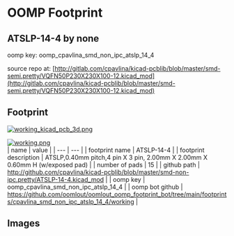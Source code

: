 # OOMP Footprint  
## ATSLP-14-4  by none  
  
oomp key: oomp_cpavlina_smd_non_ipc_atslp_14_4  
  
source repo at: [http://gitlab.com/cpavlina/kicad-pcblib/blob/master/smd-semi.pretty/VQFN50P230X230X100-12.kicad_mod](http://gitlab.com/cpavlina/kicad-pcblib/blob/master/smd-semi.pretty/VQFN50P230X230X100-12.kicad_mod)  
## Footprint  
  
[![working_kicad_pcb_3d.png](working_kicad_pcb_3d_600.png)](working_kicad_pcb_3d.png)  
  
[![working.png](working_600.png)](working.png)  
| name | value | 
| --- | --- | 
| footprint name | ATSLP-14-4 | 
| footprint description | ATSLP,0.40mm pitch,4 pin X 3 pin, 2.00mm X 2.00mm X 0.60mm H (w/exposed pad) | 
| number of pads | 15 | 
| github path | http://github.com/cpavlina/kicad-pcblib/blob/master/smd-non-ipc.pretty/ATSLP-14-4.kicad_mod | 
| oomp key | oomp_cpavlina_smd_non_ipc_atslp_14_4 | 
| oomp bot github | https://github.com/oomlout/oomlout_oomp_footprint_bot/tree/main/footprints/cpavlina_smd_non_ipc_atslp_14_4/working | 
## Images  
